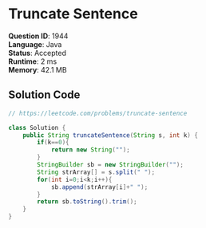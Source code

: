 # Truncate Sentence

**Question ID**: 1944  
**Language**: Java  
**Status**: Accepted  
**Runtime**: 2 ms  
**Memory**: 42.1 MB  

## Solution Code
```java
// https://leetcode.com/problems/truncate-sentence

class Solution {
    public String truncateSentence(String s, int k) {
        if(k==0){
            return new String("");
        }
        StringBuilder sb = new StringBuilder("");
        String strArray[] = s.split(" ");
        for(int i=0;i<k;i++){
            sb.append(strArray[i]+" ");
        }
        return sb.toString().trim();
    }
}
```
